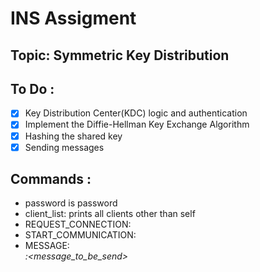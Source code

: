 # INS Assigment 
## Topic: Symmetric Key Distribution

## To Do : 
- [X] Key Distribution Center(KDC) logic and authentication
- [X] Implement the Diffie-Hellman Key Exchange Algorithm
- [X] Hashing the shared key
- [X] Sending messages 

## Commands :
- password is password
- client_list: prints all clients other than self 
- REQUEST_CONNECTION:<address>
- START_COMMUNICATION:<address>
- MESSAGE:<address>:<message_to_be_send>